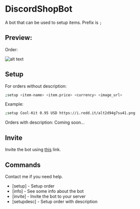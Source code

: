 # DiscordShopBot
A bot that can be used to setup items.  Prefix is `;`


## Preview:

Order:

![alt text](https://www.2builders2tools.de/shopbot/examples/example1.png)

## Setup

For orders without description:

```sh
;setup <item-name> <item.price> <currency> <image_url>
```
Example: 

```sh
;setup Cool-Kit 0.95 USD https://i.redd.it/alt2d94g7su41.png 
```
Orders with description:
Coming soon...

## Invite
Invite the bot using [this](https://discord.com/oauth2/authorize?client_id=848234262326411275&scope=bot&permissions=268443664) link.

## Commands

Contact me if you need help.

- [setup] - Setup order
- [info] - See some info about the bot
- [invite] - Invite the bot to your server
- [setupdesc] - Setup order with description
